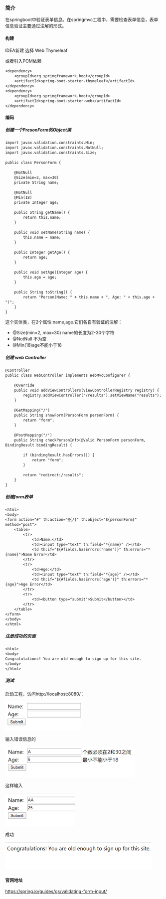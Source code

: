 ### 简介
在springboot中验证表单信息。在springmvc工程中，需要检查表单信息，表单信息验证主要通过注解的形式。

#### 构建

IDEA新建 选择  Web  Thymeleaf

或者引入POM依赖
```
<dependency>
	<groupId>org.springframework.boot</groupId>
	<artifactId>spring-boot-starter-thymeleaf</artifactId>
</dependency>
<dependency>
	<groupId>org.springframework.boot</groupId>
	<artifactId>spring-boot-starter-web</artifactId>
</dependency>
```
#### 编码
##### 创建一个PresonForm的Object类
```
import javax.validation.constraints.Min;
import javax.validation.constraints.NotNull;
import javax.validation.constraints.Size;

public class PersonForm {

    @NotNull
    @Size(min=2, max=30)
    private String name;

    @NotNull
    @Min(18)
    private Integer age;

    public String getName() {
        return this.name;
    }

    public void setName(String name) {
        this.name = name;
    }

    public Integer getAge() {
        return age;
    }

    public void setAge(Integer age) {
        this.age = age;
    }

    public String toString() {
        return "Person(Name: " + this.name + ", Age: " + this.age + ")";
    }
}
```
这个实体类，在2个属性:name,age.它们各自有验证的注解：
* @Size(min=2, max=30) name的长度为2-30个字符
* @NotNull 不为空
* @Min(18)age不能小于18


##### 创建 web Controller
```
@Controller
public class WebController implements WebMvcConfigurer {

    @Override
    public void addViewControllers(ViewControllerRegistry registry) {
        registry.addViewController("/results").setViewName("results");
    }

    @GetMapping("/")
    public String showForm(PersonForm personForm) {
        return "form";
    }

    @PostMapping("/")
    public String checkPersonInfo(@Valid PersonForm personForm, BindingResult bindingResult) {

        if (bindingResult.hasErrors()) {
            return "form";
        }

        return "redirect:/results";
    }
}
```
##### 创建form表单
```
<html>
<body>
<form action="#" th:action="@{/}" th:object="${personForm}" method="post">
    <table>
        <tr>
            <td>Name:</td>
            <td><input type="text" th:field="*{name}" /></td>
            <td th:if="${#fields.hasErrors('name')}" th:errors="*{name}">Name Error</td>
        </tr>
        <tr>
            <td>Age:</td>
            <td><input type="text" th:field="*{age}" /></td>
            <td th:if="${#fields.hasErrors('age')}" th:errors="*{age}">Age Error</td>
        </tr>
        <tr>
            <td><button type="submit">Submit</button></td>
        </tr>
    </table>
</form>
</body>
</html>
```
##### 注册成功的页面
```
<html>
<body>
Congratulations! You are old enough to sign up for this site.
</body>
</html>
```
##### 测试
启动工程，访问http://localhost:8080/：

![图1](../images/validate1.png)

输入错误信息的

![图2](../images/validate2.png)

这样输入

![图3](../images/validate3.png)

成功

![图4](../images/validate4.png)

#### 官网地址
https://spring.io/guides/gs/validating-form-input/